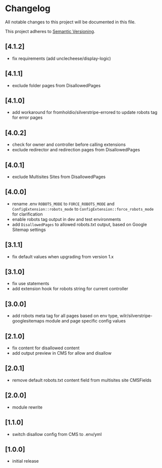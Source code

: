 # Changelog

All notable changes to this project will be documented in this file.

This project adheres to [Semantic Versioning](http://semver.org/).

## [4.1.2]

* fix requirements (add unclecheese/display-logic)

## [4.1.1]

* exclude folder pages from DisallowedPages

## [4.1.0]

* add workaround for fromholdio/silverstripe-errored to update robots tag for error pages

## [4.0.2]

* check for owner and controller before calling extensions
* exclude redirector and redirection pages from DisallowedPages

## [4.0.1]

* exclude Multisites Sites from DisallowedPages

## [4.0.0]

* rename .env `ROBOTS_MODE` to `FORCE_ROBOTS_MODE` and `ConfigExtension::robots_mode` to `ConfigExtension::force_robots_mode` for clarification
* enable robots tag output in dev and test environments
* add `DisallowedPages` to allowed robots.txt output, based on Google Sitemap settings

## [3.1.1]

* fix default values when upgrading from version 1.x

## [3.1.0]

* fix use statements
* add extension hook for robots string for current controller

## [3.0.0]

* add robots meta tag for all pages based on env type, wilr/silverstripe-googlesitemaps module and page specific config values

## [2.1.0]

* fix content for disallowed content
* add output preview in CMS for allow and disallow

## [2.0.1]

* remove default robots.txt content field from multisites site CMSFields

## [2.0.0]

* module rewrite

## [1.1.0]

* switch disallow config from CMS to .env/yml

## [1.0.0]

* initial release
